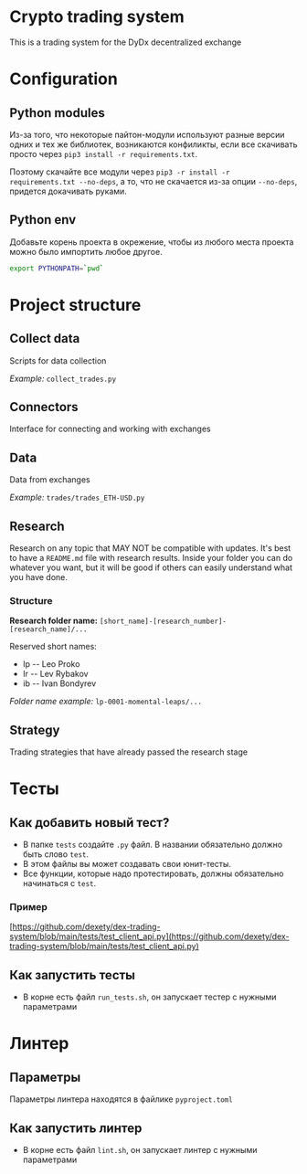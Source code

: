 # Crypto trading system
This is a trading system for the DyDx decentralized exchange

# Configuration

## Python modules

Из-за того, что некоторые пайтон-модули используют разные версии одних и тех же библиотек, возникаются конфиликты, если все скачивать просто через `pip3 install -r requirements.txt`.

Поэтому скачайте все модули через `pip3 -r install -r requirements.txt --no-deps`, а то, что не скачается из-за опции `--no-deps`, придется докачивать руками.

## Python env

Добавьте корень проекта в окрежение, чтобы из любого места проекта можно было импортить любое другое.
```bash
export PYTHONPATH=`pwd`
```

# Project structure

## Collect data
Scripts for data collection

*Example:* `collect_trades.py`

## Connectors
Interface for connecting and working with exchanges

## Data
Data from exchanges

*Example:* `trades/trades_ETH-USD.py`

## Research
Research on any topic that MAY NOT be compatible with updates. It's best to have a `README.md` file with research results. Inside your folder you can do whatever you want, but it will be good if others can easily understand what you have done.

### Structure
**Research folder name:** `[short_name]-[research_number]-[research_name]/...`

Reserved short names:
- lp -- Leo Proko
- lr -- Lev Rybakov
- ib -- Ivan Bondyrev

*Folder name example:* `lp-0001-momental-leaps/...`

## Strategy
Trading strategies that have already passed the research stage

# Тесты

## Как добавить новый тест?

- В папке `tests` создайте `.py` файл. В названии обязательно должно быть слово `test`.
- В этом файлы вы может создавать свои юнит-тесты.
- Все функции, которые надо протестировать, должны обязательно начинаться c `test`.

### Пример

[https://github.com/dexety/dex-trading-system/blob/main/tests/test_client_api.py](https://github.com/dexety/dex-trading-system/blob/main/tests/test_client_api.py)

## Как запустить тесты

- В корне есть файл `run_tests.sh`, он запускает тестер с нужными параметрами

# Линтер

## Параметры

Параметры линтера находятся в файлике `pyproject.toml`

## Как запустить линтер

- В корне есть файл `lint.sh`, он запускает линтер с нужными параметрами

